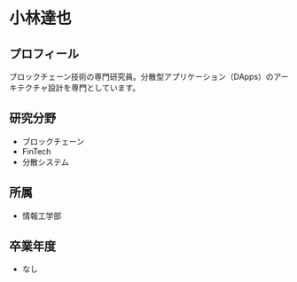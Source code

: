 # 小林達也

## プロフィール

ブロックチェーン技術の専門研究員。分散型アプリケーション（DApps）のアーキテクチャ設計を専門としています。

## 研究分野

- ブロックチェーン
- FinTech
- 分散システム

## 所属

- 情報工学部

## 卒業年度

- なし
